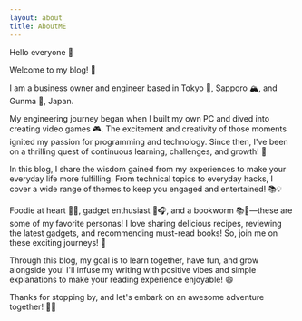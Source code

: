 ```yaml
---
layout: about
title: AboutME
---
```


Hello everyone 👋

Welcome to my blog! 🌟

I am a business owner and engineer based in Tokyo 🗼, Sapporo 🏔️, and Gunma 🌸, Japan.

My engineering journey began when I built my own PC and dived into creating video games 🎮. The excitement and creativity of those moments ignited my passion for programming and technology. Since then, I've been on a thrilling quest of continuous learning, challenges, and growth! 🚀

In this blog, I share the wisdom gained from my experiences to make your everyday life more fulfilling. From technical topics to everyday hacks, I cover a wide range of themes to keep you engaged and entertained! 📚💡

Foodie at heart 🍔🍕, gadget enthusiast 📱🎧, and a bookworm 📚🐛—these are some of my favorite personas! I love sharing delicious recipes, reviewing the latest gadgets, and recommending must-read books! So, join me on these exciting journeys! 🌟

Through this blog, my goal is to learn together, have fun, and grow alongside you! I'll infuse my writing with positive vibes and simple explanations to make your reading experience enjoyable! 😄

Thanks for stopping by, and let's embark on an awesome adventure together! 🚀🎉